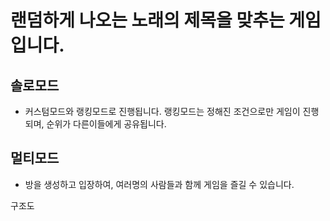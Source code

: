 # 랜덤하게 나오는 노래의 제목을 맞추는 게임입니다.


## 솔로모드 
- 커스텀모드와 랭킹모드로 진행됩니다.
랭킹모드는 정해진 조건으로만 게임이 진행되며, 순위가 다른이들에게 공유됩니다.

## 멀티모드
- 방을 생성하고 입장하여, 여러명의 사람들과 함께 게임을 즐길 수 있습니다.



구조도


